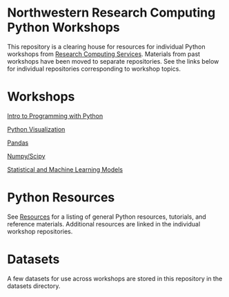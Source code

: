 # Northwestern Research Computing Python Workshops

This repository is a clearing house for resources for individual Python workshops from [Research Computing Services](http://www.it.northwestern.edu/research/).  Materials from past workshops have been moved to separate repositories.  See the links below for individual repositories corresponding to workshop topics.  

# Workshops

[Intro to Programming with Python](https://github.com/nuitrcs/intro-programming-python)

[Python Visualization](https://github.com/nuitrcs/pythonvisualization)

[Pandas](https://github.com/nuitrcs/pandas-workshop)

[Numpy/Scipy](https://github.com/nuitrcs/numpy-scipy-workshop)

[Statistical and Machine Learning Models](https://github.com/nuitrcs/python-models)

# Python Resources

See [Resources](resources.md) for a listing of general Python resources,
tutorials, and reference materials.  Additional resources are linked in the
individual workshop repositories.

# Datasets

A few datasets for use across workshops are stored in this repository in the datasets directory.

